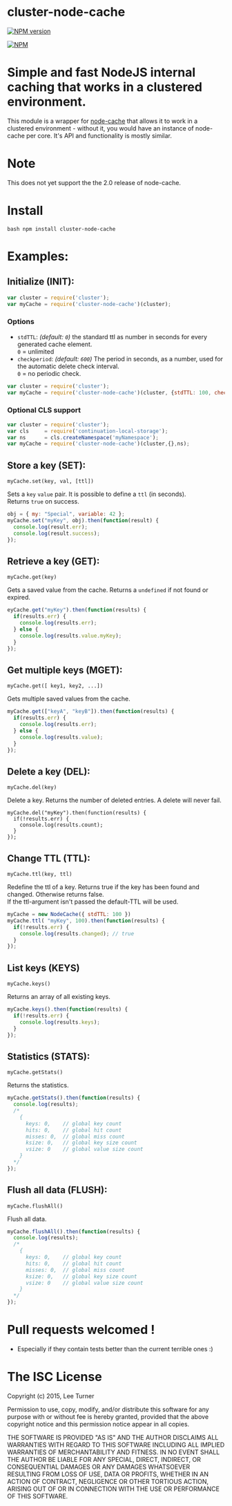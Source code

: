 cluster-node-cache
===========
[![NPM version](https://badge.fury.io/js/cluster-node-cache.png)](http://badge.fury.io/js/cluster-node-cache)

[![NPM](https://nodei.co/npm/cluster-node-cache.png?downloads=true&downloadRank=true&stars=true)](https://nodei.co/npm/cluster-node-cache/)

# Simple and fast NodeJS internal caching that works in a clustered environment.

This module is a wrapper for [node-cache](https://github.com/tcs-de/nodecache) that allows it to work in a
clustered environment - without it, you would have an instance of node-cache per core. It's API and functionality
is mostly similar.

# Note
This does not yet support the the 2.0 release of node-cache.

# Install

``bash
  npm install cluster-node-cache
``
# Examples:

## Initialize (INIT):

```js
var cluster = require('cluster');
var myCache = require('cluster-node-cache')(cluster);
```

### Options

- `stdTTL`: *(default: `0`)* the standard ttl as number in seconds for every generated cache element.  
`0` = unlimited
- `checkperiod`: *(default: `600`)* The period in seconds, as a number, used for the automatic delete check interval.  
`0` = no periodic check.  

```js
var cluster = require('cluster');
var myCache = require('cluster-node-cache')(cluster, {stdTTL: 100, checkperiod: 900});
```

### Optional CLS support

```js
var cluster = require('cluster');
var cls     = require('continuation-local-storage');
var ns      = cls.createNamespace('myNamespace');
var myCache = require('cluster-node-cache')(cluster,{},ns);
```

## Store a key (SET):

`myCache.set(key, val, [ttl])`

Sets a `key` `value` pair. It is possible to define a `ttl` (in seconds).  
Returns `true` on success.

```js
obj = { my: "Special", variable: 42 };
myCache.set("myKey", obj).then(function(result) {
  console.log(result.err);
  console.log(result.success);
});
```

## Retrieve a key (GET):

`myCache.get(key)`

Gets a saved value from the cache.
Returns a `undefined` if not found or expired.

```js
eyCache.get("myKey").then(function(results) {
  if(results.err) {
    console.log(results.err);
  } else {
    console.log(results.value.myKey);
  }
});
```

## Get multiple keys (MGET):

`myCache.get([ key1, key2, ...])`

Gets multiple saved values from the cache.

```js
myCache.get(["keyA", "keyB"]).then(function(results) {
  if(results.err) {
    console.log(results.err);
  } else {
    console.log(results.value);
  }
});
```


## Delete a key (DEL):

`myCache.del(key)`

Delete a key. Returns the number of deleted entries. A delete will never fail.

```
myCache.del("myKey").then(function(results) {
  if(!results.err) {
    console.log(results.count);
  }
});
```

## Change TTL (TTL):

`myCache.ttl(key, ttl)`

Redefine the ttl of a key. Returns true if the key has been found and changed. Otherwise returns false.  
If the ttl-argument isn't passed the default-TTL will be used.

```js
myCache = new NodeCache({ stdTTL: 100 })
myCache.ttl( "myKey", 100).then(function(results) {
  if(!results.err) {
    console.log(results.changed); // true
  }
});
```

## List keys (KEYS)

`myCache.keys()`

Returns an array of all existing keys.  

```js
myCache.keys().then(function(results) {
  if(!results.err) {
    console.log(results.keys);
  }
});
```

## Statistics (STATS):

`myCache.getStats()`

Returns the statistics.  

```js
myCache.getStats().then(function(results) {
  console.log(results);
  /*
    {
      keys: 0,    // global key count
      hits: 0,    // global hit count
      misses: 0,  // global miss count
      ksize: 0,   // global key size count
      vsize: 0    // global value size count
    }
  */
});
```

## Flush all data (FLUSH):

`myCache.flushAll()`

Flush all data.  

```js
myCache.flushAll().then(function(results) {
  console.log(results);
  /*
    {
      keys: 0,    // global key count
      hits: 0,    // global hit count
      misses: 0,  // global miss count
      ksize: 0,   // global key size count
      vsize: 0    // global value size count
    }
  */
});
```

# Pull requests welcomed !
  * Especially if they contain tests better than the current terrible ones :)


# The ISC License

Copyright (c) 2015, Lee Turner

Permission to use, copy, modify, and/or distribute this software for any purpose with or without fee is hereby granted, provided that the above copyright notice and this permission notice appear in all copies.

THE SOFTWARE IS PROVIDED "AS IS" AND THE AUTHOR DISCLAIMS ALL WARRANTIES WITH REGARD TO THIS SOFTWARE INCLUDING ALL IMPLIED WARRANTIES OF MERCHANTABILITY AND FITNESS. IN NO EVENT SHALL THE AUTHOR BE LIABLE FOR ANY SPECIAL, DIRECT, INDIRECT, OR CONSEQUENTIAL DAMAGES OR ANY DAMAGES WHATSOEVER RESULTING FROM LOSS OF USE, DATA OR PROFITS, WHETHER IN AN ACTION OF CONTRACT, NEGLIGENCE OR OTHER TORTIOUS ACTION, ARISING OUT OF OR IN CONNECTION WITH THE USE OR PERFORMANCE OF THIS SOFTWARE.

